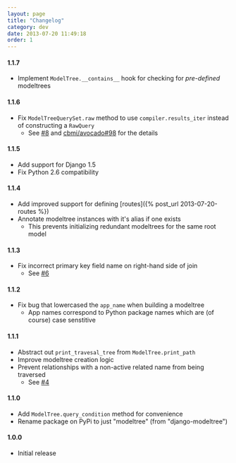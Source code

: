 ```yaml
---
layout: page
title: "Changelog"
category: dev
date: 2013-07-20 11:49:18
order: 1
---
```


#### 1.1.7

- Implement `ModelTree.__contains__` hook for checking for _pre-defined_ modeltrees

#### 1.1.6

- Fix `ModelTreeQuerySet.raw` method to use `compiler.results_iter` instead of constructing a `RawQuery`
    - See [#8](https://github.com/cbmi/modeltree/issues/8) and [cbmi/avocado#98](https://github.com/cbmi/avocado/issues/98) for the details

#### 1.1.5

- Add support for Django 1.5
- Fix Python 2.6 compatibility

#### 1.1.4

- Add improved support for defining [routes]({% post_url 2013-07-20-routes %})
- Annotate modeltree instances with it's alias if one exists
    - This prevents initializing redundant modeltrees for the same root model

#### 1.1.3

- Fix incorrect primary key field name on right-hand side of join
    - See [#6](https://github.com/cbmi/modeltree/issues/6)

#### 1.1.2

- Fix bug that lowercased the `app_name` when building a modeltree
    - App names correspond to Python package names which are (of course) case senstitive

#### 1.1.1

- Abstract out `print_travesal_tree` from `ModelTree.print_path`
- Improve modeltree creation logic
- Prevent relationships with a non-active related name from being traversed
    - See [#4](https://github.com/cbmi/modeltree/issues/4)

#### 1.1.0

- Add `ModelTree.query_condition` method for convenience
- Rename package on PyPi to just "modeltree" (from "django-modeltree")

#### 1.0.0

- Initial release
